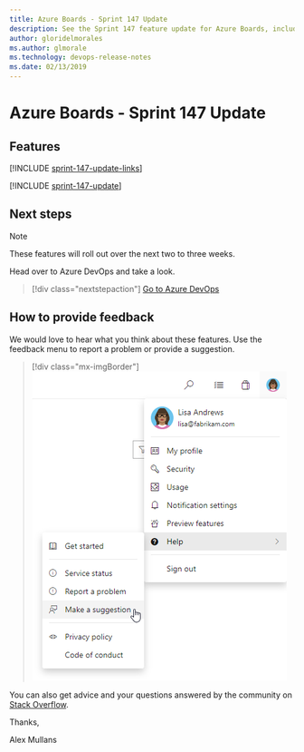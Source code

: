 ```yaml
---
title: Azure Boards - Sprint 147 Update
description: See the Sprint 147 feature update for Azure Boards, including next steps.
author: gloridelmorales
ms.author: glmorale
ms.technology: devops-release-notes
ms.date: 02/13/2019
---
```


# Azure Boards - Sprint 147 Update

## Features

[!INCLUDE [sprint-147-update-links](../includes/boards/sprint-147-update-links.md)]

[!INCLUDE [sprint-147-update](../includes/boards/sprint-147-update.md)]

## Next steps

> [!NOTE]
> These features will roll out over the next two to three weeks.

Head over to Azure DevOps and take a look.

> [!div class="nextstepaction"]
> [Go to Azure DevOps](https://go.microsoft.com/fwlink/?LinkId=307137&campaign=o~msft~docs~product-vsts~release-notes)

## How to provide feedback

We would love to hear what you think about these features. Use the feedback menu to report a problem or provide a suggestion.

> [!div class="mx-imgBorder"]
> ![Make a suggestion](../../media/help-make-a-suggestion.png)

You can also get advice and your questions answered by the community on [Stack Overflow](https://stackoverflow.com/questions/tagged/azure-devops).

Thanks,

Alex Mullans
